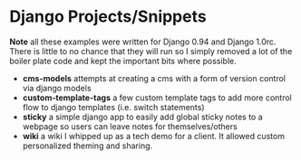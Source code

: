 # Django Projects/Snippets

**Note** all these examples were written for Django 0.94 and Django 1.0rc.  There is little to no chance that they will run so I simply 
removed a lot of the boiler plate code and kept the important bits where possible.

 * **cms-models** attempts at creating a cms with a form of version control via django models
 * **custom-template-tags** a few custom template tags to add more control flow to django templates (i.e. switch statements)
 * **sticky** a simple django app to easily add global sticky notes to a webpage so users can leave notes for themselves/others
 * **wiki** a wiki I whipped up as a tech demo for a client.  It allowed custom personalized theming and sharing.
